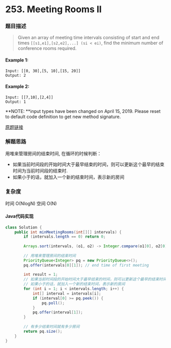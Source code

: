 # 253. Meeting Rooms II
### 题目描述
>Given an array of meeting time intervals consisting of start and end times `[[s1,e1],[s2,e2],...] (si < ei)`, find the minimum number of conference rooms required.

#### Example 1:

    Input: [[0, 30],[5, 10],[15, 20]]
    Output: 2

#### Example 2:

    Input: [[7,10],[2,4]]
    Output: 1

**NOTE: **input types have been changed on April 15, 2019. Please reset to default code definition to get new method signature.

[原题链接](https://leetcode.com/problems/meeting-rooms-ii/)

### 解题思路
用堆来管理房间的结束时间, 在循环的时候判断：
- 如果当前时间段的开始时间大于最早结束的时间，则可以更新这个最早的结束时间为当前时间段的结束时.
- 如果小于的话，就加入一个新的结束时间，表示新的房间

### 复杂度
时间 O(NlogN) 空间 O(N)

#### Java代码实现
```java
class Solution {
    public int minMeetingRooms(int[][] intervals) {
        if (intervals.length == 0) return 0;
        
        Arrays.sort(intervals, (o1, o2) -> Integer.compare(o1[0], o2[0]));
        
        // 用堆来管理房间的结束时间
        PriorityQueue<Integer> pq = new PriorityQueue<>();
        pq.offer(intervals[0][1]); // end time of first meeting
        
        int result = 1;
        // 如果当前时间段的开始时间大于最早结束的时间，则可以更新这个最早的结束时间为当前时间段的结束时.
        // 如果小于的话，就加入一个新的结束时间，表示新的房间
        for (int i = 1; i < intervals.length; i++) {
            int[] interval = intervals[i];
            if (interval[0] >= pq.peek()) {
                pq.poll();
            }
            pq.offer(interval[1]);
        }
        
        // 有多少结束时间就有多少房间
        return pq.size();
    }
}
```
